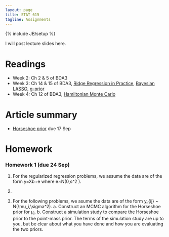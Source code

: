 ```yaml
---
layout: page
title: STAT 615
tagline: Assignments
---
```

{% include JB/setup %}

I will post lecture slides here. 

# Readings

- Week 2: Ch 2 & 5 of BDA3
- Week 3: Ch 14 & 15 of BDA3, [Ridge Regression in Practice](http://www.tandfonline.com/doi/abs/10.1080/00031305.1975.10479105), [Bayesian LASSO](http://www.stat.ufl.edu/~casella/Papers/Lasso.pdf), [g-prior](http://www.jstor.org/stable/2348164)
- Week 4: Ch 12 of BDA3, [Hamiltonian Monte Carlo](http://www.cs.toronto.edu/~radford/ftp/ham-mcmc.pdf)

# Article summary

- [Horseshoe prior](http://machinelearning.wustl.edu/mlpapers/paper_files/AISTATS09_CarvalhoPS.pdf) due 17 Sep

# Homework

### Homework 1 (due 24 Sep)

1. For the regularized regression problems, we assume the data are of the form y=Xb+e where e~N(0,s^2 ).
  1. 
  
2. For the following problems, we asume the data are of the form y_{ij} ~ N(\mu_i,\sigma^2).
  a. Construct an MCMC algorithm for the Horseshoe prior for $\mu_i$.
  b. Construct a simulation study to compare the Horseshoe prior to the point-mass prior. The terms of the simulation study are up to you, but be clear about what you have done and how you are evaluating the two priors.

